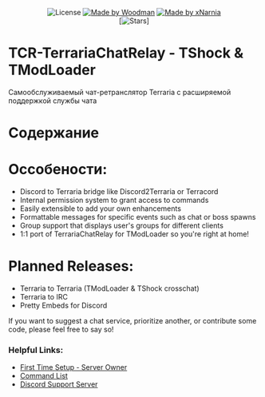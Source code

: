 <div align="center">
  
![License](https://img.shields.io/badge/license-MIT-737CA1?style=flat-square) 
[![Made by Woodman](https://img.shields.io/badge/made%20by-woodman-blueviolet?style=flat-square)]()
[![Made by xNarnia](https://img.shields.io/badge/made%20by-xNarnia-blueviolet?style=flat-square)]()  
[![Stars](https://img.shields.io/amo/stars/stars)]
  
</div>

# TCR-TerrariaChatRelay - TShock & TModLoader
Самообслуживаемый чат-ретранслятор Terraria с расширяемой поддержкой службы чата

# Содержание

# Оссобености:

* Discord to Terraria bridge like Discord2Terraria or Terracord
* Internal permission system to grant access to commands
* Easily extensible to add your own enhancements
* Formattable messages for specific events such as chat or boss spawns
* Group support that displays user's groups for different clients
* 1:1 port of TerrariaChatRelay for TModLoader so you're right at home!

# Planned Releases:

* Terraria to Terraria (TModLoader & TShock crosschat)
* Terraria to IRC
* Pretty Embeds for Discord

If you want to suggest a chat service, prioritize another, or contribute some code, please feel free to say so!

### Helpful Links:
* [First Time Setup - Server Owner](https://github.com/xPanini/TCR-TerrariaChatRelay/wiki/First-Time-Setup-Server-Owner)
* [Command List](https://github.com/xPanini/TCR-TerrariaChatRelay/wiki/Commands)
* [Discord Support Server](https://discord.gg/xAQGT4VetN)
